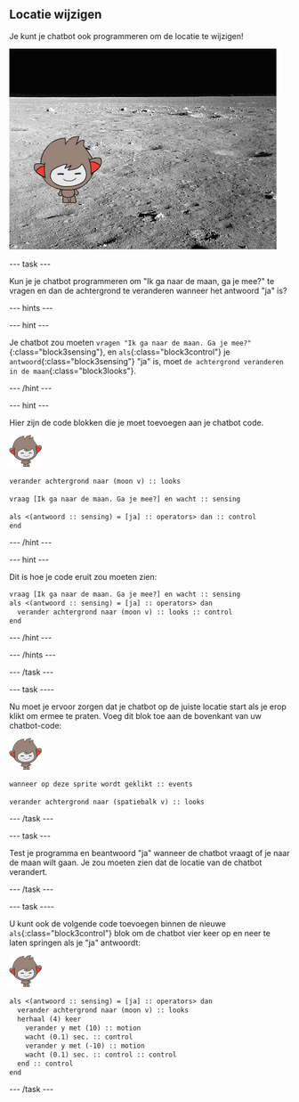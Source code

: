 ## Locatie wijzigen

Je kunt je chatbot ook programmeren om de locatie te wijzigen!

![Een veranderende achtergrond testen](images/chatbot-backdrop-moon.png)

\--- task \---

Kun je je chatbot programmeren om "Ik ga naar de maan, ga je mee?" te vragen en dan de achtergrond te veranderen wanneer het antwoord "ja" is?

\--- hints \---

\--- hint \---

Je chatbot zou moeten `vragen "Ik ga naar de maan. Ga je mee?"`{:class="block3sensing"}, en `als`{:class="block3control"} je `antwoord`{:class="block3sensing"} "ja" is, moet `de achtergrond veranderen in de maan`{:class="block3looks"}.

\--- /hint \---

\--- hint \---

Hier zijn de code blokken die je moet toevoegen aan je chatbot code.

![nano sprite](images/nano-sprite.png)

```blocks3
verander achtergrond naar (moon v) :: looks

vraag [Ik ga naar de maan. Ga je mee?] en wacht :: sensing

als <(antwoord :: sensing) = [ja] :: operators> dan :: control
end
```

\--- /hint \---

\--- hint \---

Dit is hoe je code eruit zou moeten zien:

```blocks3
vraag [Ik ga naar de maan. Ga je mee?] en wacht :: sensing
als <(antwoord :: sensing) = [ja] :: operators> dan 
  verander achtergrond naar (moon v) :: looks :: control
end
```

\--- /hint \---

\--- /hints \---

\--- /task \---

\--- task \----

Nu moet je ervoor zorgen dat je chatbot op de juiste locatie start als je erop klikt om ermee te praten. Voeg dit blok toe aan de bovenkant van uw chatbot-code:

![nano sprite](images/nano-sprite.png)

```blocks3
wanneer op deze sprite wordt geklikt :: events

verander achtergrond naar (spatiebalk v) :: looks
```

\--- /task \---

\--- task \---

Test je programma en beantwoord "ja" wanneer de chatbot vraagt of je naar de maan wilt gaan. Je zou moeten zien dat de locatie van de chatbot verandert.

\--- /task \---

\--- task \----

U kunt ook de volgende code toevoegen binnen de nieuwe `als`{:class="block3control"} blok om de chatbot vier keer op en neer te laten springen als je "ja" antwoordt:

![nano sprite](images/nano-sprite.png)

```blocks3
als <(antwoord :: sensing) = [ja] :: operators> dan 
  verander achtergrond naar (moon v) :: looks
  herhaal (4) keer 
    verander y met (10) :: motion
    wacht (0.1) sec. :: control
    verander y met (-10) :: motion
    wacht (0.1) sec. :: control :: control
  end :: control
end
```

\--- /task \---